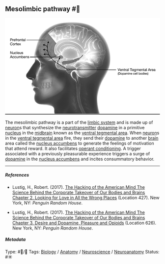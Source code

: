 ## Mesolimbic pathway  #🧠

![500](%E2%9A%99%EF%B8%8F%20Tools/%F0%9F%93%B8%20Images/68CB189A-B17C-46FB-97F0-2B6419AF3472.jpeg)

The mesolimbic pathway is a part of the [limbic system](Limbic%20system.md) and is made up of [neuron](Neuron.md)s that synthesize the [neurotransmitter](Neurotransmitter.md) [dopamine](Dopamine.md) in a primitive [nucleus]() in the [midbrain]() known as the [ventral tegmental area](Ventral%20tegmental%20area.md). When [neuron](Neuron.md)s in the [ventral tegmental area](Ventral%20tegmental%20area.md) fire, they send their [dopamine](Dopamine.md) to another [brain](Brain.md) area called the [nucleus accumbens](Nucleus%20accumbens.md) to generate the feelings of motivation that attend reward. It also facilitates [operant conditioning](Operant%20conditioning.md).  A trigger associated with a previously pleasurable experience triggers a surge of [dopamine](Dopamine.md) in the [nucleus accumbens](Nucleus%20accumbens.md) and incites consummatory behavior. 

---

##### References

* Lustig, H., Robert. (2017). [The Hacking of the American Mind The Science Behind the Corporate Takeover of Our Bodies and Brains Chapter 2. Looking for Love in All the Wrong Places](The%20Hacking%20of%20the%20American%20Mind%20The%20Science%20Behind%20the%20Corporate%20Takeover%20of%20Our%20Bodies%20and%20Brains%20Chapter%202.%20Looking%20for%20Love%20in%20All%20the%20Wrong%20Places.md) (Location 427). New York, NY: *Penguin Random House*.

* Lustig, H., Robert. (2017). [The Hacking of the American Mind The Science Behind the Corporate Takeover of Our Bodies and Brains Chapter 3. Desire and Dopamine, Pleasure and Opioids](The%20Hacking%20of%20the%20American%20Mind%20The%20Science%20Behind%20the%20Corporate%20Takeover%20of%20Our%20Bodies%20and%20Brains%20Chapter%203.%20Desire%20and%20Dopamine,%20Pleasure%20and%20Opioids.md) (Location 626). New York, NY: *Penguin Random House*.

##### Metadata

Type: #🔵/🔵 
Tags: [Biology]() / [Anatomy]() / [Neuroscience](Neuroscience.md) / [Neuroanatomy](Neuroanatomy.md) 
Status: #☀️ 
